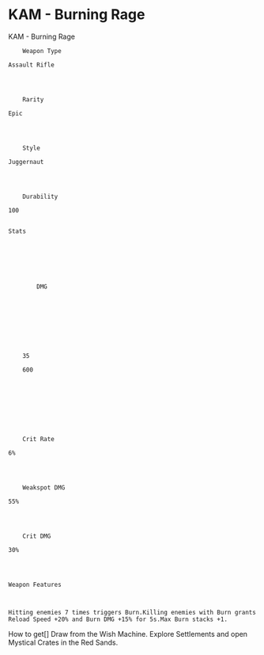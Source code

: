 # KAM - Burning Rage

KAM - Burning Rage


	
		
		
	
	



	
		Weapon Type
	
	Assault Rifle



	
		Rarity
	
	Epic



	
		Style
	
	Juggernaut



	
		Durability
	
	100


	Stats

	
	
	
	
		
		
			DMG
		
			 
		
		
	
	
	
	
	
		35
	
		600
	
	
	





	
		Crit Rate
	
	6%



	
		Weakspot DMG
	
	55%



	
		Crit DMG
	
	30%




	Weapon Features


	
	Hitting enemies 7 times triggers Burn.Killing enemies with Burn grants Reload Speed +20% and Burn DMG +15% for 5s.Max Burn stacks +1.







How to get[]
Draw from the Wish Machine.
Explore Settlements and open Mystical Crates in the Red Sands.
